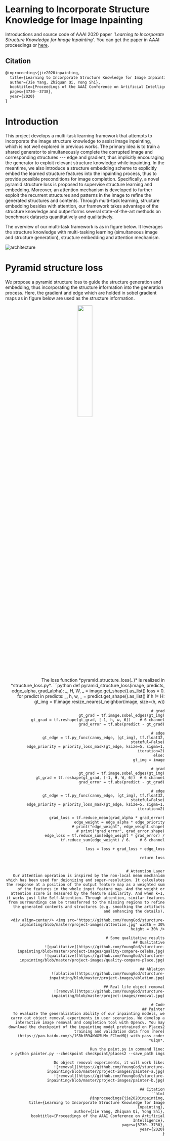 # Learning to Incorporate Structure Knowledge for Image Inpainting
Introductions and source code of AAAI 2020 paper *'Learning to Incorporate Structure Knowledge for Image Inpainting'*. You can get the paper in AAAI proceedings or [here](https://www.researchgate.net/publication/338984531_Learning_to_Incorporate_Structure_Knowledge_for_Image_Inpainting).

## Citation
```html
@inproceedings{jie2020inpainting,
  title={Learning to Incorporate Structure Knowledge for Image Inpainting},
  author={Jie Yang, Zhiquan Qi, Yong Shi},
  booktitle={Proceedings of the AAAI Conference on Artificial Intelligence},
  pages={3730--3738},
  year={2020}
}
```

# Introduction
This project develops a multi-task learning framework that attempts to incorporate the image structure knowledge to assist image inpainting, which is not well explored in previous works. The primary idea is to train a shared generator to simultaneously complete the corrupted image and corresponding structures --- edge and gradient, thus implicitly encouraging the generator to exploit relevant structure knowledge while inpainting. In the meantime, we also introduce a structure embedding scheme to explicitly embed the learned structure features into the inpainting process, thus to provide possible preconditions for image completion. Specifically, a novel pyramid structure loss is proposed to supervise structure learning and embedding. Moreover, an attention mechanism is developed to further exploit the recurrent structures and patterns in the image to refine the generated structures and contents. Through multi-task learning, structure embedding besides with attention, our framework takes advantage of the structure knowledge and outperforms several state-of-the-art methods on benchmark datasets quantitatively and qualitatively.

The overview of our multi-task framework is as in figure below. It leverages the structure knowledge with multi-tasking learning (simultaneous image and structure generation), structure embedding and attention mechanism.

![architecture](https://github.com/YoungGod/sturcture-inpainting/blob/master/project-images/architecture.jpg)

# Pyramid structure loss
We propose a pyramid structure loss to guide the structure generation and embedding, thus incorporating the structure information into the generation process. Here, the gradient and edge which are holded in sobel gradient maps as in figure below are used as the structure information.

<div align=center> <img src="https://github.com/YoungGod/sturcture-inpainting/blob/master/project-images/sobel.jpg" width = 30% height = 30% />

<div align=right> The loss function *pyramid_structure_loss(..)* is realized in *structure_loss.py*.
```python
def pyramid_structure_loss(image, predicts, edge_alpha, grad_alpha):
    _, H, W, _ = image.get_shape().as_list()
    loss = 0.
    for predict in predicts:
        _, h, w, _ = predict.get_shape().as_list()
        if h != H:
            gt_img = tf.image.resize_nearest_neighbor(image, size=(h, w))
            
            # grad
            gt_grad = tf.image.sobel_edges(gt_img)
            gt_grad = tf.reshape(gt_grad, [-1, h, w, 6])    # 6 channel
            grad_error = tf.abs(predict - gt_grad)

            # edge
            gt_edge = tf.py_func(canny_edge, [gt_img], tf.float32, stateful=False)
            edge_priority = priority_loss_mask(gt_edge, ksize=5, sigma=1, iteration=2)
        else:
            gt_img = image

            # grad
            gt_grad = tf.image.sobel_edges(gt_img)
            gt_grad = tf.reshape(gt_grad, [-1, H, W, 6])  # 6 channel
            grad_error = tf.abs(predict - gt_grad)

            # edge
            gt_edge = tf.py_func(canny_edge, [gt_img], tf.float32, stateful=False)
            edge_priority = priority_loss_mask(gt_edge, ksize=5, sigma=1, iteration=2)

        grad_loss = tf.reduce_mean(grad_alpha * grad_error)
        edge_weight = edge_alpha * edge_priority
        # print("edge_weight", edge_weight.shape)
        # print("grad_error", grad_error.shape)
        edge_loss = tf.reduce_sum(edge_weight * grad_error) / tf.reduce_sum(edge_weight) / 6.    # 6 channel

        loss = loss + grad_loss + edge_loss

    return loss
```

# Attention Layer
Our attention operation is inspired by the non-local mean mechanism which has been used for deionizing and super-resolution. It calculates the response at a position of the output feature map as a weighted sum of the features in the whole input feature map. And the weight or attention score is measured by the feature similarity. And when k=1, it works just like Self-Attention. Through attention, similar features from surroundings can be transferred to the missing regions to refine the generated contents and structures (e.g. smoothing the artifacts and enhancing the details).

<div align=center/> <img src="https://github.com/YoungGod/sturcture-inpainting/blob/master/project-images/attention.jpg" width = 30% height = 30% />

# Some qualitative results
## Qualitative
![qualitative](https://github.com/YoungGod/sturcture-inpainting/blob/master/project-images/quality-compare-celeba.jpg)
![qualitative](https://github.com/YoungGod/sturcture-inpainting/blob/master/project-images/quality-compare-place.jpg)

## Ablation
![ablation](https://github.com/YoungGod/sturcture-inpainting/blob/master/project-images/ablation.jpg)

## Real life object removal
![removal](https://github.com/YoungGod/sturcture-inpainting/blob/master/project-images/removal.jpg)

# Code
## Painter
To evaluate the generalization ability of our inpainting models, we carry out object removal experiments in user scenarios. We develop a interactive image removal and completion tool with Opencv. You may download the checkpoint of the inpainting model pretrained on Places2 training and validation data from [here](https://pan.baidu.com/s/1SBbfR94KWG5UMm_FClmdMQ) with pass code: *uiqn*.

Run the paint.py in command line:
> python painter.py --checkpoint checkpoint/places2 --save_path imgs

Do object removal experiments, it will work like:
![removal](https://github.com/YoungGod/sturcture-inpainting/blob/master/project-images/painter-a.jpg)
![removal](https://github.com/YoungGod/sturcture-inpainting/blob/master/project-images/painter-b.jpg)

## Citation
```html
@inproceedings{jie2020inpainting,
  title={Learning to Incorporate Structure Knowledge for Image Inpainting},
  author={Jie Yang, Zhiquan Qi, Yong Shi},
  booktitle={Proceedings of the AAAI Conference on Artificial Intelligence},
  pages={3730--3738},
  year={2020}
}
```
